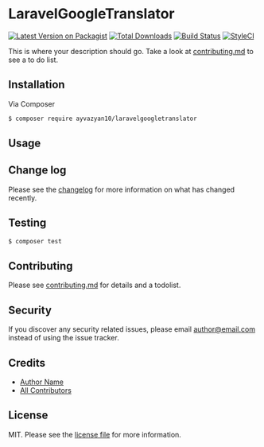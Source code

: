 # LaravelGoogleTranslator

[![Latest Version on Packagist][ico-version]][link-packagist]
[![Total Downloads][ico-downloads]][link-downloads]
[![Build Status][ico-travis]][link-travis]
[![StyleCI][ico-styleci]][link-styleci]

This is where your description should go. Take a look at [contributing.md](contributing.md) to see a to do list.

## Installation

Via Composer

``` bash
$ composer require ayvazyan10/laravelgoogletranslator
```

## Usage

## Change log

Please see the [changelog](changelog.md) for more information on what has changed recently.

## Testing

``` bash
$ composer test
```

## Contributing

Please see [contributing.md](contributing.md) for details and a todolist.

## Security

If you discover any security related issues, please email author@email.com instead of using the issue tracker.

## Credits

- [Author Name][link-author]
- [All Contributors][link-contributors]

## License

MIT. Please see the [license file](license.md) for more information.

[ico-version]: https://img.shields.io/packagist/v/ayvazyan10/laravelgoogletranslator.svg?style=flat-square
[ico-downloads]: https://img.shields.io/packagist/dt/ayvazyan10/laravelgoogletranslator.svg?style=flat-square
[ico-travis]: https://img.shields.io/travis/ayvazyan10/laravelgoogletranslator/master.svg?style=flat-square
[ico-styleci]: https://styleci.io/repos/12345678/shield

[link-packagist]: https://packagist.org/packages/ayvazyan10/laravelgoogletranslator
[link-downloads]: https://packagist.org/packages/ayvazyan10/laravelgoogletranslator
[link-travis]: https://travis-ci.org/ayvazyan10/laravelgoogletranslator
[link-styleci]: https://styleci.io/repos/12345678
[link-author]: https://github.com/ayvazyan10
[link-contributors]: ../../contributors
